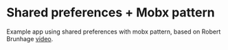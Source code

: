 # Shared preferences + Mobx pattern

Example app using shared preferences with mobx pattern, based on Robert Brunhage [video](https://www.youtube.com/watch?v=uyz0HrGUamc&ab_channel=RobertBrunhage).
